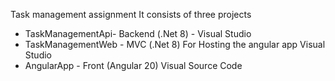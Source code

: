 Task management assignment
It consists of three projects
- TaskManagementApi- Backend (.Net 8) - Visual Studio
- TaskManagementWeb - MVC (.Net 8) For Hosting the angular app Visual Studio
- AngularApp - Front (Angular 20) Visual Source Code
